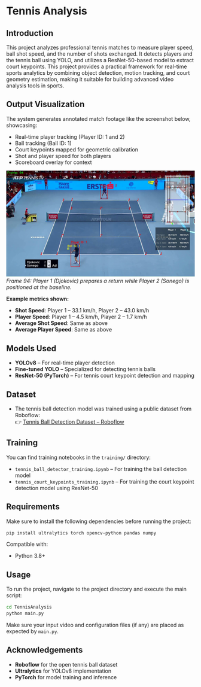 # Tennis Analysis

## Introduction
This project analyzes professional tennis matches to measure player speed, ball shot speed, and the number of shots exchanged. It detects players and the tennis ball using YOLO, and utilizes a ResNet-50-based model to extract court keypoints. This project provides a practical framework for real-time sports analytics by combining object detection, motion tracking, and court geometry estimation, making it suitable for building advanced video analysis tools in sports.

## Output Visualization
The system generates annotated match footage like the screenshot below, showcasing:

- Real-time player tracking (Player ID: 1 and 2)
- Ball tracking (Ball ID: 1)
- Court keypoints mapped for geometric calibration
- Shot and player speed for both players
- Scoreboard overlay for context

![Screenshot](output_videos/ReadmeSS.jpg)  
*Frame 94: Player 1 (Djokovic) prepares a return while Player 2 (Sonego) is positioned at the baseline.*

**Example metrics shown:**
- **Shot Speed**: Player 1 – 33.1 km/h, Player 2 – 43.0 km/h  
- **Player Speed**: Player 1 – 4.5 km/h, Player 2 – 1.7 km/h  
- **Average Shot Speed**: Same as above  
- **Average Player Speed**: Same as above

## Models Used
- **YOLOv8** – For real-time player detection
- **Fine-tuned YOLO** – Specialized for detecting tennis balls  
- **ResNet-50 (PyTorch)** – For tennis court keypoint detection and mapping

## Dataset
- The tennis ball detection model was trained using a public dataset from Roboflow:  
  👉 [Tennis Ball Detection Dataset – Roboflow](https://universe.roboflow.com/viren-dhanwani/tennis-ball-detection)

## Training
You can find training notebooks in the `training/` directory:
- `tennis_ball_detector_training.ipynb` – For training the ball detection model
- `tennis_court_keypoints_training.ipynb` – For training the court keypoint detection model using ResNet-50

## Requirements
Make sure to install the following dependencies before running the project:

```bash
pip install ultralytics torch opencv-python pandas numpy
```

Compatible with:
- Python 3.8+

## Usage
To run the project, navigate to the project directory and execute the main script:

```bash
cd TennisAnalysis
python main.py
```

Make sure your input video and configuration files (if any) are placed as expected by `main.py`.

## Acknowledgements
- **Roboflow** for the open tennis ball dataset
- **Ultralytics** for YOLOv8 implementation
- **PyTorch** for model training and inference
